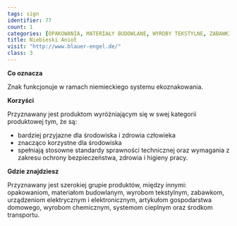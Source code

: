 ```yaml
---
tags: sign
identifier: 77
count: 1
categories: [OPAKOWANIA, MATERIAŁY BUDOWLANE, WYROBY TEKSTYLNE, ZABAWKI, URZĄDZENIA ELEKTRYCZNE I ELEKTRONICZNE, ODPADY]
title: Niebieski Anioł
visit: "http://www.blauer-engel.de/"
class: 3
---
```

**Co oznacza**

Znak funkcjonuje w ramach niemieckiego systemu ekoznakowania.

**Korzyści**

Przyznawany jest produktom wyróżniającym się w swej kategorii produktowej tym, że są:

- bardziej przyjazne dla środowiska i zdrowia człowieka
- znacząco korzystne dla środowiska
- spełniają stosowne standardy sprawności technicznej oraz wymagania z zakresu ochrony bezpieczeństwa, zdrowia i higieny pracy.

**Gdzie znajdziesz**

Przyznawany jest szerokiej grupie produktów, między innymi: opakowaniom, materiałom budowlanym, wyrobom tekstylnym, zabawkom, urządzeniom elektrycznym i elektronicznym, artykułom gospodarstwa domowego, wyrobom chemicznym, systemom cieplnym oraz środkom transportu.
